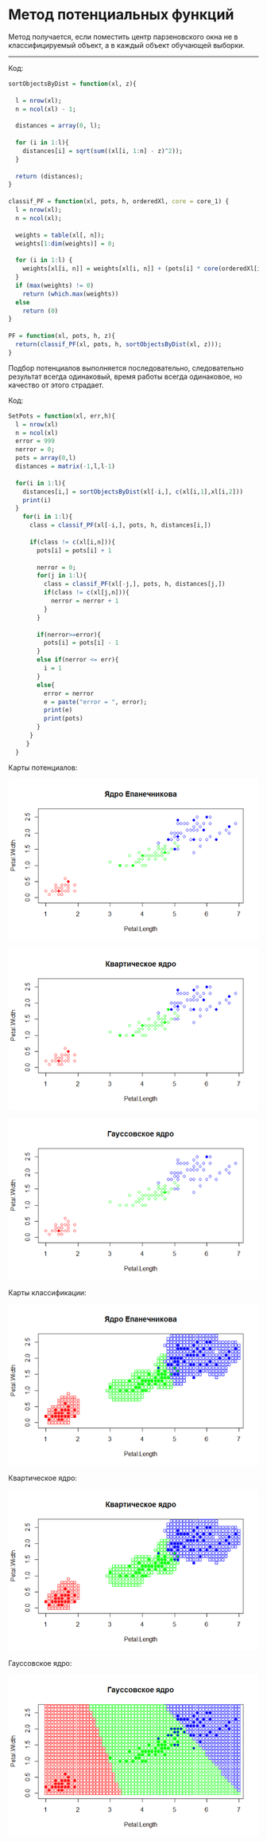 # Метод потенциальных функций

Метод получается, если поместить центр парзеновского окна не в классифицируемый объект, а в каждый объект обучающей выборки.

---

Код:

```R
sortObjectsByDist = function(xl, z){
  
  l = nrow(xl);
  n = ncol(xl) - 1;
  
  distances = array(0, l);
  
  for (i in 1:l){
    distances[i] = sqrt(sum((xl[i, 1:n] - z)^2));
  }
  
  return (distances);
}

classif_PF = function(xl, pots, h, orderedXl, core = core_1) {
  l = nrow(xl);
  n = ncol(xl);
  
  weights = table(xl[, n]);
  weights[1:dim(weights)] = 0;
  
  for (i in 1:l) {
    weights[xl[i, n]] = weights[xl[i, n]] + (pots[i] * core(orderedXl[i] / h));
  }
  if (max(weights) != 0)
    return (which.max(weights))
  else
    return (0)
}

PF = function(xl, pots, h, z){
  return(classif_PF(xl, pots, h, sortObjectsByDist(xl, z)));
}
```

Подбор потенциалов выполняется последовательно, следовательно результат всегда одинаковый, время работы всегда одинаковое, но качество от этого страдает.

Код:

```R
SetPots = function(xl, err,h){
  l = nrow(xl)
  n = ncol(xl)
  error = 999
  nerror = 0;
  pots = array(0,l)
  distances = matrix(-1,l,l-1)
  
  for(i in 1:l){
    distances[i,] = sortObjectsByDist(xl[-i,], c(xl[i,1],xl[i,2]))
    print(i)
  }
    for(i in 1:l){
      class = classif_PF(xl[-i,], pots, h, distances[i,])
      
      if(class != c(xl[i,n])){
        pots[i] = pots[i] + 1
        
        nerror = 0;
        for(j in 1:l){
          class = classif_PF(xl[-j,], pots, h, distances[j,])
          if(class != c(xl[j,n])){
            nerror = nerror + 1
          }
        }
        
        if(nerror>=error){
          pots[i] = pots[i] - 1
        }
        else if(nerror <= err){
          i = 1
        }
        else{
          error = nerror
          e = paste("error = ", error);
          print(e)
          print(pots)
        }
      }
     }
  }
```

Карты потенциалов:

![Ну нет ее и все! Отстань!](/PF/PF1111.png)

![Ну нет ее и все! Отстань!](/PF/PF2222.png)

![Ну нет ее и все! Отстань!](/PF/PF3333.png)

Карты классификации:

![Ну нет ее и все! Отстань!](/PF/PF111.png)

Квартическое ядро:

![Ну нет ее и все! Отстань!](/PF/PF222.png)

Гауссовское ядро:

![Ну нет ее и все! Отстань!](/PF/PF333.png)
